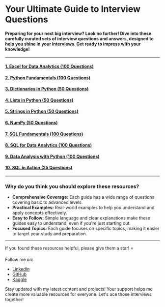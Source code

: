 # Your Ultimate Guide to Interview Questions

#### Preparing for your next big interview? Look no further! Dive into these carefully curated sets of interview questions and answers, designed to help you shine in your interviews. Get ready to impress with your knowledge!

---

#### [1. Excel for Data Analytics (100 Questions)](https://github.com/AshishJangra27/Interview-Questions/blob/main/Excel%20for%20Data%20Analytics.md)
#### [2. Python Fundamentals (100 Questions)](https://github.com/AshishJangra27/Interview-Questions/blob/main/Python%20Fundamentals.md)
#### [3. Dictionaries in Python (50 Questions)](https://github.com/AshishJangra27/Interview-Questions/blob/main/Dictionaries%20in%20Python.md)
#### [4. Lists in Python (50 Questions)](https://github.com/AshishJangra27/Interview-Questions/blob/main/Lists%20in%20Python.md)
#### [5. Strings in Python (50 Questions)](https://github.com/AshishJangra27/Interview-Questions/blob/main/Strings%20in%20Python.md)
#### [6. NumPy (50 Questions)](https://github.com/AshishJangra27/Interview-Questions/blob/main/NumPy.md)
#### [7. SQL Fundamentals (100 Questions)](https://github.com/AshishJangra27/Interview-Questions/blob/main/SQL%20Fundamentals.md)
#### [8. SQL for Data Analytics (100 Questions)](https://github.com/AshishJangra27/Interview-Questions/blob/main/SQL%20for%20Data%20Analytics.md)
#### [9. Data Analysis with Python (100 Questions)](https://github.com/AshishJangra27/Interview-Questions/blob/main/Data%20Analysis%20with%20Python.md)
#### [10. SQL in Action (25 Questions)](https://github.com/AshishJangra27/Interview-Questions/blob/main/SQL%20in%20Action.md)

---

### Why do you think you should explore these resources?

- **Comprehensive Coverage:** Each guide has a wide range of questions covering basic to advanced levels.
- **Practical Examples:** Real-world examples to help you understand and apply concepts effectively.
- **Easy to Follow:** Simple language and clear explanations make these guides easy to understand, even if you're just starting out.
- **Focused Topics:** Each guide focuses on specific topics, making it easier to target your study and preparation.

---

If you found these resources helpful, please give them a star! ⭐

Follow me on:
- [LinkedIn](https://www.linkedin.com/in/ashish-jangra/)
- [GitHub](https://github.com/AshishJangra27)
- [Kaggle](https://www.kaggle.com/ashishjangra27)

Stay updated with my latest content and projects! Your support helps me create more valuable resources for everyone. Let's ace those interviews together!
